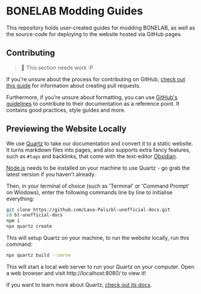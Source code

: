 # BONELAB Modding Guides

This repository holds user-created guides for modding BONELAB, as well as the source-code for deploying to the website hosted via GitHub pages.

## Contributing

> 🚧 This section needs work :P

If you're unsure about the process for contributing on GitHub, [check out this guide](https://docs.github.com/en/pull-requests/collaborating-with-pull-requests/proposing-changes-to-your-work-with-pull-requests/about-pull-requests) for information about creating pull requests.

Furthermore, if you're unsure about formatting, you can use [GitHub's guidelines](https://docs.github.com/en/contributing) to contribute to their documentation as a reference point. It contains good practices, style guides and more.

## Previewing the Website Locally

We use [Quartz](https://quartz.jzhao.xyz) to take our documentation and convert it to a static website. It turns markdown files into pages, and also supports extra fancy features, such as `#tags` and backlinks, that come with the text-editor [Obsidian](https://obsidian.md).

 [Node.js](https://nodejs.org/en) needs to be installed on your machine to use Quartz - go grab the latest version if you haven't already.
 
Then, in your terminal of choice (such as 'Terminal' or 'Command Prompt' on Windows), enter the following commands line by line to initialise everything:

```sh
git clone https://github.com/Lava-Pals/bl-unofficial-docs.git
cd bl-unofficial-docs
npm i
npx quartz create
```

This will setup Quartz on your machine, to run the website locally, run this command:

```sh
npx quartz build --serve
```

This will start a local web server to run your Quartz on your computer. Open a web browser and visit http://localhost:8080/ to view it!

If you want to learn more about Quartz, [check out its docs](https://quartz.jzhao.xyz).
